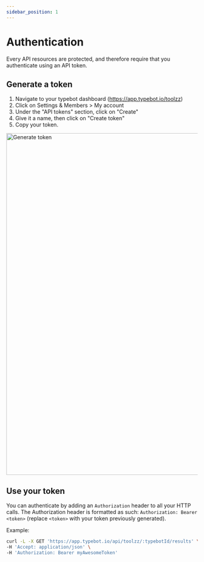 ```yaml
---
sidebar_position: 1
---
```


# Authentication

Every API resources are protected, and therefore require that you authenticate using an API token.

## Generate a token

1. Navigate to your typebot dashboard (https://app.typebot.io/toolzz)
2. Click on Settings & Members > My account
3. Under the "API tokens" section, click on "Create"
4. Give it a name, then click on "Create token"
5. Copy your token.

<img
  src="/img/api/authentication/generateToken.png"
  width="900"
  alt="Generate token"
/>

## Use your token

You can authenticate by adding an `Authorization` header to all your HTTP calls. The Authorization header is formatted as such: `Authorization: Bearer <token>` (replace `<token>` with your token previously generated).

Example:

```sh
curl -L -X GET 'https://app.typebot.io/api/toolzz/:typebotId/results' \
-H 'Accept: application/json' \
-H 'Authorization: Bearer myAwesomeToken'
```
